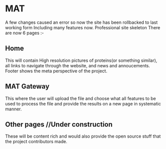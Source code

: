 <h1>MAT</h1> 
    
A few changes caused an error so now the site has been rollbacked to last working form
Including many features now.
Professional site skeleton
There are now 6 pages :-
<h2>Home</h2>
    This will contain High resolution pictures of proteins(or something similar), all links to navigate through the website, and news and annoucements. Footer shows the meta perspective of the project. 
<h2>MAT Gateway</h2>
    This where the user will upload the file and choose what all features to be used to process the file and provide the results on a new page in systematic manner.
<h2>Other pages   //Under construction </h2>
    These will be content rich and would also provide the open source stuff that the project contributors made.


